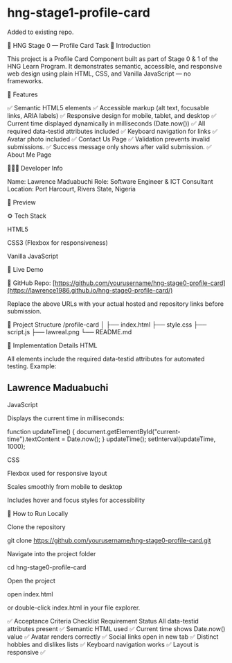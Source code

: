# hng-stage1-profile-card

Added to existing repo.



🎯 HNG Stage 0 — Profile Card Task
👋 Introduction

This project is a Profile Card Component built as part of Stage 0 & 1 of the HNG Learn Program.
It demonstrates semantic, accessible, and responsive web design using plain HTML, CSS, and Vanilla JavaScript — no frameworks.

🧱 Features

✅ Semantic HTML5 elements
✅ Accessible markup (alt text, focusable links, ARIA labels)
✅ Responsive design for mobile, tablet, and desktop
✅ Current time displayed dynamically in milliseconds (Date.now())
✅ All required data-testid attributes included
✅ Keyboard navigation for links
✅ Avatar photo included
✅ Contact Us Page
✅ Validation prevents invalid submissions.
✅ Success message only shows after valid submission.
✅ About Me Page



🧑🏽‍💻 Developer Info

Name: Lawrence Maduabuchi
Role: Software Engineer & ICT Consultant
Location: Port Harcourt, Rivers State, Nigeria

📸 Preview

⚙️ Tech Stack

HTML5

CSS3 (Flexbox for responsiveness)

Vanilla JavaScript

🚀 Live Demo


🔗 GitHub Repo: [https://github.com/yourusername/hng-stage0-profile-card](https://lawrence1986.github.io/hng-stage0-profile-card/)

Replace the above URLs with your actual hosted and repository links before submission.

🧩 Project Structure
/profile-card
│
├── index.html
├── style.css
├── script.js
├── lawreal.png
└── README.md

🧠 Implementation Details
HTML

All elements include the required data-testid attributes for automated testing.
Example:

<h2 data-testid="test-user-name">Lawrence Maduabuchi</h2>

JavaScript

Displays the current time in milliseconds:

function updateTime() {
  document.getElementById("current-time").textContent = Date.now();
}
updateTime();
setInterval(updateTime, 1000);

CSS

Flexbox used for responsive layout

Scales smoothly from mobile to desktop

Includes hover and focus styles for accessibility

🧪 How to Run Locally

Clone the repository

git clone https://github.com/yourusername/hng-stage0-profile-card.git


Navigate into the project folder

cd hng-stage0-profile-card


Open the project

open index.html


or double-click index.html in your file explorer.

✅ Acceptance Criteria Checklist
Requirement	Status
All data-testid attributes present	✅
Semantic HTML used	✅
Current time shows Date.now() value	✅
Avatar renders correctly	✅
Social links open in new tab	✅
Distinct hobbies and dislikes lists	✅
Keyboard navigation works	✅
Layout is responsive	✅
